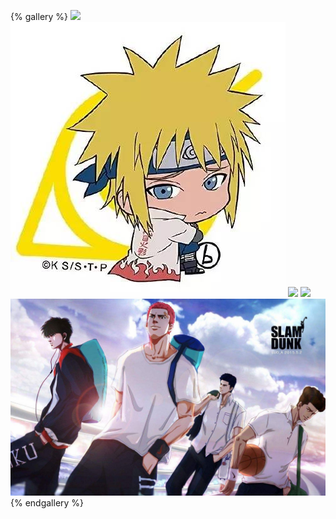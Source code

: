 {% gallery %}
![](/gallery/wallpaper/namikaze_minato_1.jpeg)
![](/gallery/wallpaper/namikaze_minato_2.png)
![](/gallery/wallpaper/namikaze_minato_3.png)
![](/gallery/wallpaper/slam_dunk_1.jpg)
![](/gallery/wallpaper/slam_dunk_2.jpg)
{% endgallery %}
